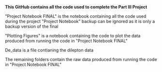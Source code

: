 **This GitHub contains all the code used to complete the Part III Project**

"Project Notebook FINAL" is the notebook containing all the code used during the project
"Project Notebook" backup can be ignored as it is only a backup version of the final

"Plotting Figures" is a notebook containing the code to plot the data produced from running the code in "Project Notebook FINAL"

De_data is a file contianing the dilepton data

The remaining folders contain the raw data produced from running the code in "Project Notebook FINAL"
